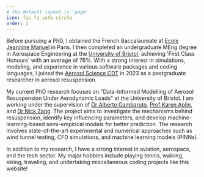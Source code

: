 ```yaml
---
# the default layout is 'page'
icon: fas fa-info-circle
order: 1
---
```


Before pursuing a PhD, I obtained the French Baccalaureate at [Ecole Jeannine Manuel](https://www.ecolejeanninemanuel.org.uk/fr/) in Paris. I then completed an undergraduate MEng degree in Aerospace Engineering at the [University of Bristol](https://www.bristol.ac.uk/), achieving 'First Class Honours' with an average of 76%. With a strong interest in simulations, modeling, and experience in various software packages and coding languages, I joined the [Aerosol Science CDT](https://www.aerosol-cdt.ac.uk/) in 2023 as a postgraduate researcher in aerosol resuspension.

My current PhD research focuses on "Data-Informed Modelling of Aerosol Resuspension Under Aerodynamic Loads" at the University of Bristol. I am working under the supervision of [Dr Alberto Gambaruto](https://research-information.bris.ac.uk/en/persons/alberto-m-gambaruto), [Prof Karen Aplin](https://research-information.bris.ac.uk/en/persons/karen-l-aplin), and [Dr Nick Zang](https://research-information.bris.ac.uk/en/persons/b-zang). The project aims to investigate the mechanisms behind resuspension, identify key influencing parameters, and develop machine-learning-based semi-empirical models for better prediction. The research involves state-of-the-art experimental and numerical approaches such as wind tunnel testing, CFD simulations, and machine learning models (PINNs).

In addition to my research, I have a strong interest in aviation, aerospace, and the tech sector. My major hobbies include playing tennis, walking, skiing, traveling, and undertaking miscellaneous coding projects like this website!



<!-- > Add Markdown syntax content to file `_tabs/about.md`{: .filepath } and it will show up on this page.
{: .prompt-tip } -->
